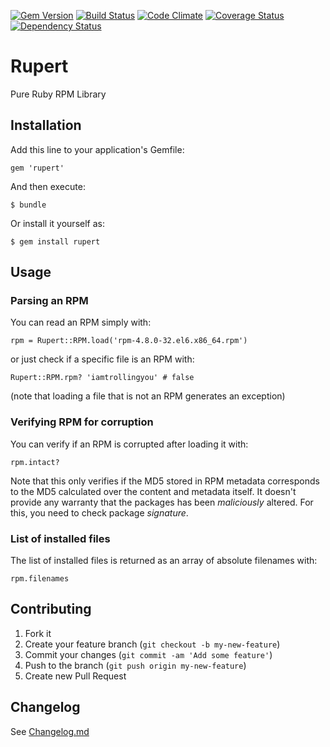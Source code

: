 [![Gem Version](https://badge.fury.io/rb/rupert.png)](http://badge.fury.io/rb/rupert)
[![Build Status](https://travis-ci.org/stefanozanella/rupert.png?branch=master)](https://travis-ci.org/stefanozanella/rupert)
[![Code Climate](https://codeclimate.com/github/stefanozanella/rupert.png)](https://codeclimate.com/github/stefanozanella/rupert)
[![Coverage Status](https://coveralls.io/repos/stefanozanella/rupert/badge.png?branch=master)](https://coveralls.io/r/stefanozanella/rupert?branch=master)
[![Dependency Status](https://gemnasium.com/stefanozanella/rupert.png)](https://gemnasium.com/stefanozanella/rupert)

# Rupert

Pure Ruby RPM Library

## Installation

Add this line to your application's Gemfile:

    gem 'rupert'

And then execute:

    $ bundle

Or install it yourself as:

    $ gem install rupert

## Usage

### Parsing an RPM

You can read an RPM simply with:

    rpm = Rupert::RPM.load('rpm-4.8.0-32.el6.x86_64.rpm')

or just check if a specific file is an RPM with:

    Rupert::RPM.rpm? 'iamtrollingyou' # false

(note that loading a file that is not an RPM generates an exception)

### Verifying RPM for corruption

You can verify if an RPM is corrupted after loading it with:

    rpm.intact?

Note that this only verifies if the MD5 stored in RPM metadata corresponds to
the MD5 calculated over the content and metadata itself. It doesn't provide any
warranty that the packages has been _maliciously_ altered. For this, you need
to check package _signature_.

### List of installed files

The list of installed files is returned as an array of absolute filenames with:

    rpm.filenames

## Contributing

1. Fork it
2. Create your feature branch (`git checkout -b my-new-feature`)
3. Commit your changes (`git commit -am 'Add some feature'`)
4. Push to the branch (`git push origin my-new-feature`)
5. Create new Pull Request

## Changelog

See [Changelog.md](Changelog.md)
